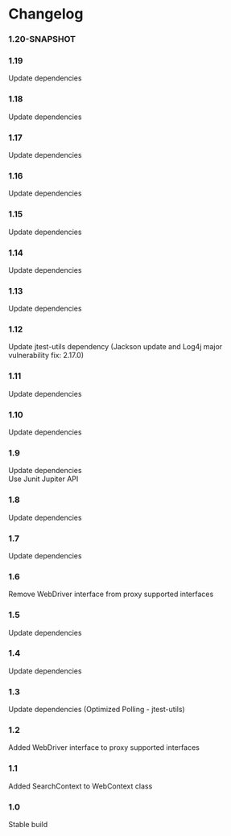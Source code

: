 # Changelog

### 1.20-SNAPSHOT

### 1.19
Update dependencies  

### 1.18
Update dependencies  

### 1.17
Update dependencies  

### 1.16
Update dependencies  

### 1.15
Update dependencies  

### 1.14
Update dependencies  

### 1.13
Update dependencies  

### 1.12
Update jtest-utils dependency (Jackson update and Log4j major vulnerability fix: 2.17.0)  

### 1.11
Update dependencies  

### 1.10
Update dependencies  

### 1.9
Update dependencies  
Use Junit Jupiter API  

### 1.8
Update dependencies  

### 1.7
Update dependencies  

### 1.6
Remove WebDriver interface from proxy supported interfaces  

### 1.5
Update dependencies  

### 1.4
Update dependencies  

### 1.3
Update dependencies (Optimized Polling - jtest-utils)  

### 1.2
Added WebDriver interface to proxy supported interfaces  

### 1.1
Added SearchContext to WebContext class  

### 1.0
Stable build  
